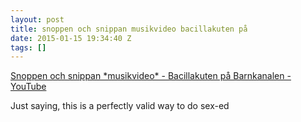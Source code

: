 ```yaml
---
layout: post
title: snoppen och snippan musikvideo bacillakuten på
date: 2015-01-15 19:34:40 Z
tags: []
---
```

[Snoppen och snippan \*musikvideo\* - Bacillakuten på Barnkanalen - YouTube](http://youtu.be/8Wp9iNINHMc)

Just saying, this is a perfectly valid way to do sex-ed
